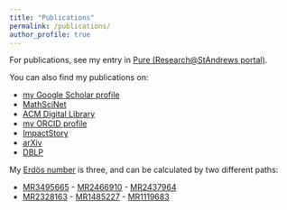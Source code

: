 ```yaml
---
title: "Publications"
permalink: /publications/
author_profile: true
---
```


For publications, see my entry in
[Pure (Research@StAndrews portal)](https://risweb.st-andrews.ac.uk/portal/en/persons/olexandr-konovalov(fa3ee225-1bbd-408f-884a-f9a715bf86d5).html).

You can also find my publications on:

* [my Google Scholar profile](https://scholar.google.co.uk/citations?user=w-Jvae8AAAAJ&hl=en)
* [MathSciNet](http://www.ams.org/mathscinet/search/publications.html?pg1=IID&amp;s1=367484)
* [ACM Digital Library](https://dl.acm.org/author_page.cfm?id=99659345209)
* [my ORCID profile](http://orcid.org/0000-0001-5299-3292)
* [ImpactStory](https://impactstory.org/u/0000-0001-5299-3292)
* [arXiv](https://arxiv.org/a/0000-0001-5299-3292.html)
* [DBLP](https://dblp.uni-trier.de/pid/34/5510.html)

My [Erdös number](http://www.oakland.edu/enp/) is three, and can be calculated by two different paths:
* [MR3495665](http://www.ams.org/mathscinet-getitem?mr=3495665) - [MR2466910](http://www.ams.org/mathscinet-getitem?mr=2466910) - [MR2437964](http://www.ams.org/mathscinet-getitem?mr=2437964)
* [MR2328163](http://www.ams.org/mathscinet-getitem?mr=2328163) - [MR1485227](http://www.ams.org/mathscinet-getitem?mr=1485227) - [MR1119683](http://www.ams.org/mathscinet-getitem?mr=1119683)
